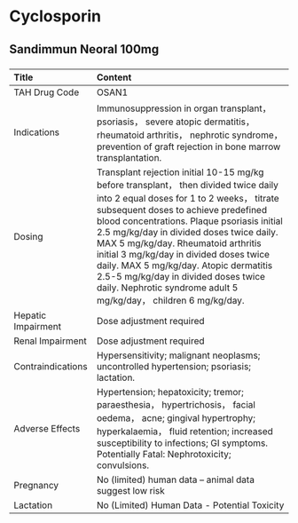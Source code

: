 # Cyclosporin

## Sandimmun Neoral 100mg

##### 

| Title              | Content                                                                                                                                                                                                                                                                                                                                                                                                                                                                                                     |
|:-------------------|:------------------------------------------------------------------------------------------------------------------------------------------------------------------------------------------------------------------------------------------------------------------------------------------------------------------------------------------------------------------------------------------------------------------------------------------------------------------------------------------------------------|
| TAH Drug Code      | OSAN1                                                                                                                                                                                                                                                                                                                                                                                                                                                                                                       |
| Indications        | Immunosuppression in organ transplant， psoriasis， severe atopic dermatitis， rheumatoid arthritis， nephrotic syndrome， prevention of graft rejection in bone marrow transplantation.                                                                                                                                                                                                                                                                                                                    |
| Dosing             | Transplant rejection initial 10-15 mg/kg before transplant， then divided twice daily into 2 equal doses for 1 to 2 weeks， titrate subsequent doses to achieve predefined blood concentrations. Plaque psoriasis initial 2.5 mg/kg/day in divided doses twice daily. MAX 5 mg/kg/day. Rheumatoid arthritis initial 3 mg/kg/day in divided doses twice daily. MAX 5 mg/kg/day. Atopic dermatitis 2.5-5 mg/kg/day in divided doses twice daily. Nephrotic syndrome adult 5 mg/kg/day， children 6 mg/kg/day. |
| Hepatic Impairment | Dose adjustment required                                                                                                                                                                                                                                                                                                                                                                                                                                                                                    |
| Renal Impairment   | Dose adjustment required                                                                                                                                                                                                                                                                                                                                                                                                                                                                                    |
| Contraindications  | Hypersensitivity; malignant neoplasms; uncontrolled hypertension; psoriasis; lactation.                                                                                                                                                                                                                                                                                                                                                                                                                     |
| Adverse Effects    | Hypertension; hepatoxicity; tremor; paraesthesia， hypertrichosis， facial oedema， acne; gingival hypertrophy; hyperkalaemia， fluid retention; increased susceptibility to infections; GI symptoms. Potentially Fatal: Nephrotoxicity; convulsions.                                                                                                                                                                                                                                                       |
| Pregnancy          | No (limited) human data – animal data suggest low risk                                                                                                                                                                                                                                                                                                                                                                                                                                                      |
| Lactation          | No (Limited) Human Data - Potential Toxicity                                                                                                                                                                                                                                                                                                                                                                                                                                                                |

